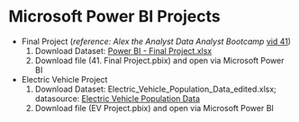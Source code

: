 # Microsoft Power BI Projects

* Final Project (*reference: Alex the Analyst Data Analyst Bootcamp* [vid 41](https://youtu.be/pixlHHe_lNQ?feature=shared))
  1. Download Dataset: [Power BI - Final Project.xlsx](https://github.com/AlexTheAnalyst/Power-BI/blob/30d9e66e34a15900c5a191e76372e96bf4acf43a/Power%20BI%20-%20Final%20Project.xlsx)
  2. Download file (41. Final Project.pbix) and open via Microsoft Power BI
* Electric Vehicle Project
  1. Download Dataset: Electric_Vehicle_Population_Data_edited.xlsx; datasource: [Electric Vehicle Population Data](https://catalog.data.gov/dataset/electric-vehicle-population-data)
  2. Download file (EV Project.pbix) and open via Microsoft Power BI
  
